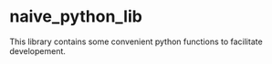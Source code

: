 # naive_python_lib

This library contains some convenient python functions to facilitate developement.

